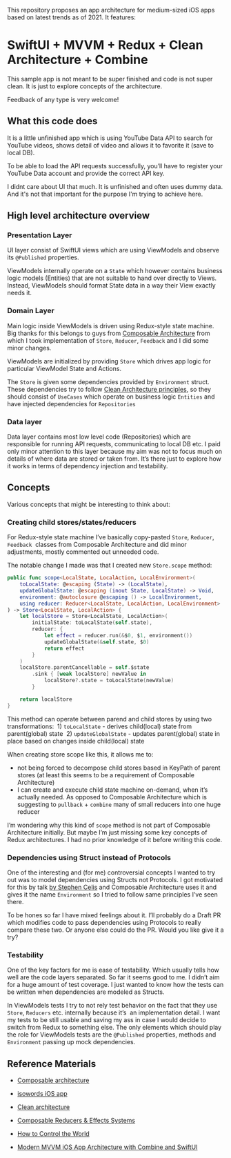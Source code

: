 This repository proposes an app architecture for medium-sized iOS apps based on latest trends as of 2021. It features:

# SwiftUI + MVVM + Redux + Clean Architecture + Combine

This sample app is not meant to be super finished and code is not super clean. It is just to explore concepts of the architecture.

Feedback of any type is very welcome!

## What this code does

It is a little unfinished app which is using YouTube Data API to search for YouTube videos, shows detail of video and allows it to favorite it (save to local DB).

To be able to load the API requests successfully, you’ll have to register your YouTube Data account and provide the correct API key.

I didnt care about UI that much. It is unfinished and often uses dummy data. And it's not that important for the purpose I'm trying to achieve here.

## High level architecture overview

### Presentation Layer

UI layer consist of SwiftUI views which are using ViewModels and observe its `@Published` properties.

ViewModels internally operate on a `State` which however contains business logic models (Entities) that are not suitable to hand over directly to Views. Instead, ViewModels should format State data in a way their View exactly needs it.

### Domain Layer

Main logic inside ViewModels is driven using Redux-style state machine. Big thanks for this belongs to guys from [Composable Architecture](https://github.com/pointfreeco/swift-composable-architecture) from which I took implementation of `Store`, `Reducer`, `Feedback` and I did some minor changes.

ViewModels are initialized by providing `Store` which drives app logic for particular ViewModel State and Actions. 

The `Store` is given some dependencies provided by `Environment` struct. These dependencies try to follow [Clean Architecture principles](https://tech.olx.com/clean-architecture-and-mvvm-on-ios-c9d167d9f5b3), so they should consist of `UseCases` which operate on business logic `Entities` and have injected dependencies for `Repositories`

### Data layer

Data layer contains most low level code (Repositories) which are responsible for running API requests, communicating to local DB etc. I paid only minor attention to this layer because my aim was not to focus much on details of where data are stored or taken from. It’s there just to explore how it works in terms of dependency injection and testability.


## Concepts

Various concepts that might be interesting to think about:

### Creating child stores/states/reducers

For Redux-style state machine I’ve basically copy-pasted `Store`, `Reducer`, `Feedback`  classes from Composable Architecture and did minor adjustments, mostly commented out unneeded code.

The notable change I made was that I created new `Store.scope` method:

```swift
public func scope<LocalState, LocalAction, LocalEnvironment>(
    toLocalState: @escaping (State) -> (LocalState),
    updateGlobalState: @escaping (inout State, LocalState) -> Void,
    environment: @autoclosure @escaping () -> LocalEnvironment,
    using reducer: Reducer<LocalState, LocalAction, LocalEnvironment>
) -> Store<LocalState, LocalAction> {
    let localStore = Store<LocalState, LocalAction>(
        initialState: toLocalState(self.state),
        reducer: {
            let effect = reducer.run(&$0, $1, environment())
            updateGlobalState(&self.state, $0)
            return effect
        }
    )
    localStore.parentCancellable = self.$state
        .sink { [weak localStore] newValue in
            localStore?.state = toLocalState(newValue)
        }

    return localStore
}
```

This method can operate between parend and child stores by using two transformations:
 1) `toLocalState` - derives child(local) state from parent(global) state
 2) `updateGlobalState` - updates parent(global) state in place based on changes inside child(local) state

When creating store scope like this, it allows me to:
- not being forced to decompose child stores based in KeyPath of parent stores (at least this seems to be a requirement of Composable Architecture)
- I can create and execute child state machine on-demand, when it’s actually needed. As opposed to Composable Architecture which is suggesting to `pullback` + `combine` many of small reducers into one huge reducer

I’m wondering why this kind of `scope` method is not part of Composable Architecture initially. But maybe I’m just missing some key concepts of Redux architectures. I had no prior knowledge of it before writing this code.

### Dependencies using Struct instead of Protocols

One of the interesting and (for me) controversial concepts I wanted to try out was to model dependencies using Structs not Protocols. I got motivated for this by talk [by Stephen Celis](https://www.pointfree.co/blog/posts/21-how-to-control-the-world) and Composable Architecture uses it and gives it the name `Environment` so I tried to follow same principles I’ve seen there.

To be hones so far I have mixed feelings about it. I’ll probably do a Draft PR which modifies code to pass dependencies using Protocols to really compare these two. Or anyone else could do the PR. Would you like give it a try?

### Testability

One of the key factors for me is ease of testability. Which usually tells how well are the code layers separated. So far it seems good to me.
I didn’t aim for a huge amount of test coverage. I just wanted to know how the tests can be written when dependencies are modeled as Structs.

In ViewModels tests I try to not rely test behavior on the fact that they use `Store`, `Reducers` etc. internally because it’s  an implementation detail. I want my tests to be still usable and saving my ass in case I would decide to switch from Redux to something else. The only elements which should play the role for ViewModels tests are the `@Published` properties, methods and `Environment` passing up mock dependencies.

## Reference Materials

- [Composable architecture](https://github.com/pointfreeco/swift-composable-architecture)

- [isowords iOS app](https://github.com/pointfreeco/isowords)

- [Clean architecture](https://tech.olx.com/clean-architecture-and-mvvm-on-ios-c9d167d9f5b3)

- [Composable Reducers & Effects Systems](https://www.youtube.com/watch?v=QOIigosUNGU)

- [How to Control the World](https://www.pointfree.co/blog/posts/21-how-to-control-the-world)

- [Modern MVVM iOS App Architecture with Combine and SwiftUI](https://www.vadimbulavin.com/modern-mvvm-ios-app-architecture-with-combine-and-swiftui/)



